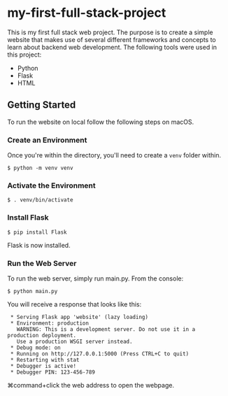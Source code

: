 # my-first-full-stack-project

This is my first full stack web project. The purpose is to create a simple website that makes use of several different frameworks and concepts to learn about backend web development. The following tools were used in this project:
- Python
- Flask
- HTML

## Getting Started
To run the website on local follow the following steps on macOS. 

### Create an Environment
Once you're within the directory, you'll need to create a ```venv``` folder within.
```
$ python -m venv venv
```

### Activate the Environment
```
$ . venv/bin/activate
```

### Install Flask
```
$ pip install Flask
```
Flask is now installed. 

### Run the Web Server
To run the web server, simply run main.py. From the console:
```
$ python main.py
```

You will receive a response that looks like this:
```
 * Serving Flask app 'website' (lazy loading)
 * Environment: production
   WARNING: This is a development server. Do not use it in a production deployment.
   Use a production WSGI server instead.
 * Debug mode: on
 * Running on http://127.0.0.1:5000 (Press CTRL+C to quit)
 * Restarting with stat
 * Debugger is active!
 * Debugger PIN: 123-456-789
 ```
 
 ⌘command+click the web address to open the webpage.
